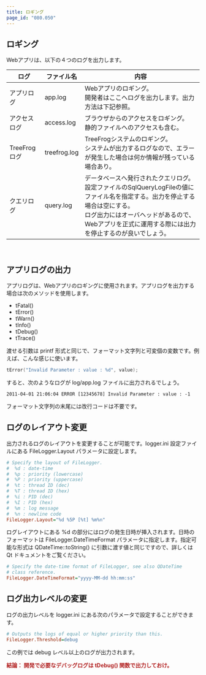 ```yaml
---
title: ロギング
page_id: "080.050"
---
```


## ロギング

Webアプリは、以下の４つのログを出力します。

<div class="table-div">

| ログ          | ファイル名    | 内容                                                                                                                                                                                                                                                                                      |
|--------------|--------------|----------------------------------------------------------------------------------------------------------------------------------------------------------------------------------------------------------------------------------------------------------------------------------------------|
| アプリログ      | app.log      | 	Webアプリのロギング。<br>開発者はここへログを出力します。出力方法は下記参照。                                                                                                                                                                                                    |
| アクセスログ   | access.log   | ブラウザからのアクセスをロギング。<br>静的ファイルへのアクセスも含む。                                                                                                                                                                                                                           |
| TreeFrogログ | treefrog.log | TreeFrogシステムのロギング。<br>システムが出力するログなので、エラーが発生した場合は何か情報が残っている場合あり。                                                                                                                                                   |
| クエリログ    | query.log    | データベースへ発行されたクエリログ。<br>設定ファイルのSqlQueryLogFileの値にファイル名を指定する。出力を停止する場合は空にする。<br>ログ出力にはオーバヘッドがあるので、Webアプリを正式に運用する際には出力を停止するのが良いでしょう。 |

</div><br>

## アプリログの出力

アプリログは、Webアプリのロギングに使用されます。アプリログを出力する場合は次のメソッドを使用します。

* tFatal()
* tError()
* tWarn()
* tInfo()
* tDebug()
* tTrace()

渡せる引数は printf 形式と同じで、フォーマット文字列と可変個の変数です。例えば、こんな感じに使います。

```c++
tError("Invalid Parameter : value : %d", value);
```

すると、次のようなログが log/app.log ファイルに出力されるでしょう。

```
2011-04-01 21:06:04 ERROR [12345678] Invalid Parameter : value : -1
```

フォーマット文字列の末尾には改行コードは不要です。

## ログのレイアウト変更

出力されるログのレイアウトを変更することが可能です。logger.ini 設定ファイルにある FileLogger.Layout パラメータに設定します。

```ini
# Specify the layout of FileLogger.
#  %d : date-time
#  %p : priority (lowercase)
#  %P : priority (uppercase)
#  %t : thread ID (dec)
#  %T : thread ID (hex)
#  %i : PID (dec)
#  %I : PID (hex)
#  %m : log message
#  %n : newline code
FileLogger.Layout="%d %5P [%t] %m%n"
```
 
ログレイアウトにある %d の部分にはログの発生日時が挿入されます。日時のフォーマットは FileLogger.DateTimeFormat パラメータに指定します。指定可能な形式は QDateTime::toString() に引数に渡す値と同じですので、詳しくは Qt ドキュメントをご覧ください。

```ini
# Specify the date-time format of FileLogger, see also QDateTime
# class reference.
FileLogger.DateTimeFormat="yyyy-MM-dd hh:mm:ss"
``` 

## ログ出力レベルの変更

ログの出力レベルを logger.ini にある次のパラメータで設定することができます。

```ini
# Outputs the logs of equal or higher priority than this.
FileLogger.Threshold=debug
```

この例では debug レベル以上のログが出力されます。

<span style="color: #b22222">**結論： 開発で必要なデバッグログは tDebug() 関数で出力しておけ。** </span>